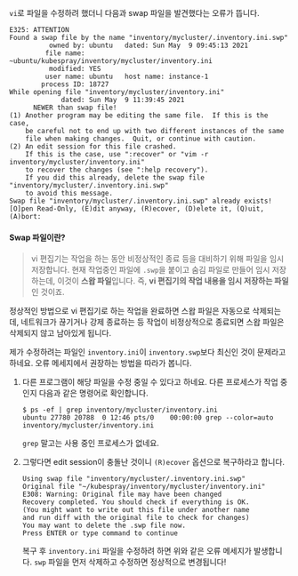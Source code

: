`vi`로 파일을 수정하려 했더니 다음과 swap 파일을 발견했다는 오류가 뜹니다.

```shell
E325: ATTENTION
Found a swap file by the name "inventory/mycluster/.inventory.ini.swp"
          owned by: ubuntu   dated: Sun May  9 09:45:13 2021
         file name: ~ubuntu/kubespray/inventory/mycluster/inventory.ini
          modified: YES
         user name: ubuntu   host name: instance-1
        process ID: 18727
While opening file "inventory/mycluster/inventory.ini"
             dated: Sun May  9 11:39:45 2021
      NEWER than swap file!
(1) Another program may be editing the same file.  If this is the case,
    be careful not to end up with two different instances of the same
    file when making changes.  Quit, or continue with caution.
(2) An edit session for this file crashed.
    If this is the case, use ":recover" or "vim -r inventory/mycluster/inventory.ini"
    to recover the changes (see ":help recovery").
    If you did this already, delete the swap file "inventory/mycluster/.inventory.ini.swp"
    to avoid this message.
Swap file "inventory/mycluster/.inventory.ini.swp" already exists!
[O]pen Read-Only, (E)dit anyway, (R)ecover, (D)elete it, (Q)uit, (A)bort: 
```



#### Swap 파일이란?

> vi 편집기는 작업을 하는 동안 비정상적인 종료 등을 대비하기 위해 파일을 임시 저장합니다. 현재 작업중인 파일에 `.swp`을 붙이고 숨김 파일로 만들어 임시 저장하는데, 이것이 **스왑 파일**입니다. 즉, **vi 편집기의 작업 내용을 임시 저장하는 파일**인 것이죠.

정상적인 방법으로 vi 편집기로 하는 작업을 완료하면 스왑 파일은 자동으로 삭제되는데, 네트워크가 끊기거나 강제 종료하는 등 작업이 비정상적으로 종료되면 스왑 파일은 삭제되지 않고 남아있게 됩니다.



제가 수정하려는 파일인 `inventory.ini`이 `inventory.swp`보다 최신인 것이 문제라고 하네요. 오류 메세지에서 권장하는 방법을 따라가 봅니다.



1. 다른 프로그램이 해당 파일을 수정 중일 수 있다고 하네요. 다른 프로세스가 작업 중인지 다음과 같은 명령어로 확인합니다.

   ```shell
   $ ps -ef | grep inventory/mycluster/inventory.ini
   ubuntu 27780 20788  0 12:46 pts/0    00:00:00 grep --color=auto inventory/mycluster/inventory.ini
   ```

   `grep` 말고는 사용 중인 프로세스가 없네요.

   

2. 그렇다면 edit session이 충돌난 것이니 `(R)ecover` 옵션으로 복구하라고 합니다.

   ```shell
   Using swap file "inventory/mycluster/.inventory.ini.swp"
   Original file "~/kubespray/inventory/mycluster/inventory.ini"
   E308: Warning: Original file may have been changed
   Recovery completed. You should check if everything is OK.
   (You might want to write out this file under another name
   and run diff with the original file to check for changes)
   You may want to delete the .swp file now.
   Press ENTER or type command to continue
   ```

   복구 후 `inventory.ini` 파일을 수정하려 하면 위와 같은 오류 메세지가 발생합니다. `swp` 파일을 먼저 삭제하고 수정하면 정상적으로 변경됩니다!
